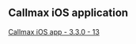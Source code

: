 ## Callmax iOS application
 
[Callmax iOS app - 3.3.0 - 13](itms-services://?action=download-manifest&url=https://dl.dropboxusercontent.com/s/lvnmr6p0g3u82fe/Callmax-3.3.0-13.plist)
